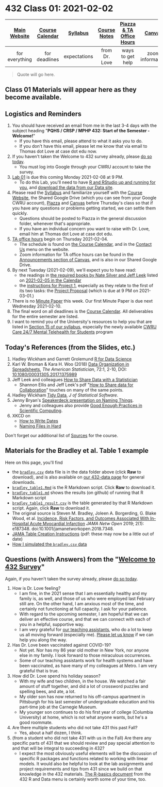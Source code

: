 # 432 Class 01: 2021-02-02

[Main Website](https://thomaselove.github.io/432/) | [Course Calendar](https://thomaselove.github.io/432/calendar.html) | [Syllabus](https://thomaselove.github.io/432-2021-syllabus/) | [Course Notes](https://thomaselove.github.io/432-notes/) | [Piazza & TA Office Hours](https://thomaselove.github.io/432/contact.html) | [Canvas](https://canvas.case.edu) | [Data and Code](https://github.com/THOMASELOVE/432-data)
:-----------: | :--------------: | :----------: | :---------: | :-------------: | :-----------: | :------------:
for everything | for deadlines | expectations | from Dr. Love | ways to get help | zoom information | for downloads

> Quote will go here.

## Class 01 Materials will appear here as they become available.

## Logistics and Reminders

1. You should have received an email from me in the last 3-4 days with the subject heading "**PQHS / CRSP / MPHP 432: Start of the Semester - Welcome!**" 
    - If you have this email, please attend to what it asks you to do. 
    - If you don't have this email, please let me know that via email to Thomas dot Love at case dot edu now.
2. If you haven't taken the Welcome to 432 survey already, please [do so today](http://bit.ly/432-2021-welcome-survey).
    - You must log into Google through your CWRU account to take the survey.
3. [Lab 01](https://github.com/THOMASELOVE/432-2021/tree/master/labs/lab01) is due this coming Monday 2021-02-08 at 9 PM.
    - To do this Lab, you'll need to have [R and RStudio up and running for you](https://thomaselove.github.io/432/software_install.html), and [download the data from our Data site](https://thomaselove.github.io/432/data_index.html).
4. Please read the [Syllabus](https://thomaselove.github.io/432-2021-syllabus/) and familiarize yourself with the [Course Website](https://thomaselove.github.io/432), the Shared Google Drive (which you can see from your Google CWRU account), [Piazza](https://piazza.com/case/spring2021/pqhs432) and [Canvas](https://canvas.case.edu/) before Thursday's class so that if you have any questions or problems getting started, we can settle them quickly.
    - Questions should be posted to Piazza in the general discussion folder, whenever that's appropriate.
    - If you have an individual concern you want to raise with Dr. Love, email him at Thomas dot Love at case dot edu.
5. [TA office hours](https://thomaselove.github.io/432/calendar.html#TA_Office_Hours) begin on Thursday 2021-02-04. 
    - The schedule is found on [the Course Calendar](https://thomaselove.github.io/432/calendar.html#TA_Office_Hours), and in the [Contact Us](https://thomaselove.github.io/432/contact.html) menu on the website.
    - Zoom information for TA office hours can be found in the [Announcements section of Canvas](https://canvas.case.edu/), and is also in our Shared Google Drive.
6. By next Tuesday (2021-02-09), we'll expect you to have read:
    - the readings in [the required books by Nate Silver and Jeff Leek](https://thomaselove.github.io/432/calendar.html#Readings) listed on [2021-02-05 in the Calendar](https://thomaselove.github.io/432/calendar.html#February_2021)
    - the [instructions for Project 1](https://github.com/THOMASELOVE/432-2021/blob/master/project1/README.md), especially as they relate to the first of its two tasks: the [Project Proposal](https://github.com/THOMASELOVE/432-2021/blob/master/project1/01_project1_proposal.md) (which is due at 9 PM on 2021-03-01.)
7. There is no [Minute Paper](https://github.com/THOMASELOVE/432-2021/blob/master/minutepapers/README.md) this week. Our first Minute Paper is due next Wednesday 2021-02-10.
8. The final word on all deadlines is the [Course Calendar](https://thomaselove.github.io/432/calendar.html). All deliverables for the entire semester are listed.
9. I want to remind you of the University's resources to help you that are listed in [Section 15 of our syllabus](https://thomaselove.github.io/432-2021-syllabus/university-resources-for-student-support.html), especially the newly available [CWRU Care 24/7 Mental Telehealth for Students](https://timely.md/faq/cwrucare/) program

## Today's References (from the Slides, etc.) 

1. Hadley Wickham and Garrett Grolemund [R for Data Science](https://r4ds.had.co.nz/)
2. Karl W. Broman & Kara H. Woo (2018) [Data Organization in Spreadsheets](https://github.com/THOMASELOVE/432-2021/blob/master/references/pdf/Broman_and_Woo_2018_Data_Organization_in_Spreadsheets.pdf), *The American Statistician*, 72:1, 2-10, DOI: [10.1080/00031305.2017.1375989](https://doi.org/10.1080/00031305.2017.1375989)
3. Jeff Leek and colleagues [How to Share Data with a Statistician](https://github.com/jtleek/datasharing)
    - Shannon Ellis and Jeff Leek's pdf "[How to Share data for Collaboration](https://peerj.com/preprints/3139v5.pdf)" touches on many of the same points.
4. Hadley Wickham [Tidy Data](https://www.jstatsoft.org/article/view/v059i10), *J of Statistical Software*.
5. Jenny Bryan's [Speakerdeck presentation on Naming Things](https://speakerdeck.com/jennybc/how-to-name-files).
    - Jenny and colleagues also provide [Good Enough Practices in Scientific Computing](http://bit.ly/good-enuff).
6. XKCD on 
    - [How to Write Dates](https://xkcd.com/1179/)
    - [Naming Files in Hard](https://xkcd.com/1459/)

Don't forget our additional list of [Sources](https://github.com/THOMASELOVE/432-2021/edit/master/references/README.md) for the course.

## Materials for the Bradley et al. Table 1 example

Here on this page, you'll find

- the [`bradley.csv`](https://github.com/THOMASELOVE/432-2021/blob/master/classes/class01/data/bradley.csv) data file is in the data folder above (click **Raw** to download), and is also available on [our 432-data page](https://github.com/THOMASELOVE/432-data) for general downloads.
- [`bradley_table1.Rmd`](https://github.com/THOMASELOVE/432-2021/blob/master/classes/class01/bradley_table1.md) is the R Markdown script. Click **Raw** to download it.
- [`bradley_table1.md`](https://github.com/THOMASELOVE/432-2021/blob/master/classes/class01/bradley_table1.md) shows the results (on github) of running that R Markdown script
- [`bradley_table1_result.csv`](https://github.com/THOMASELOVE/432-2021/blob/master/classes/class01/bradley_table1_result.csv) is the table generated by that R Markdown script. Again, click **Raw** to download it.
- The original source is Steven M. Bradley, Joleen A. Borgerding, G. Blake Wood, et al. [Incidence, Risk Factors, and Outcomes Associated With In-Hospital Acute Myocardial Infarction](https://jamanetwork.com/journals/jamanetworkopen/fullarticle/2720923) *JAMA Netw Open* 2019; 2(1): e187348. doi:10.1001/jamanetworkopen.2018.7348.
- [JAMA Table Creation Instructions](https://jama.jamanetwork.com/data/ifora-forms/jama/tablecreationinst.pdf) (pdf: these may now be a little out of date)
- [How I simulated the `bradley.csv` data](https://github.com/THOMASELOVE/432-2021/blob/master/classes/class01/bradley_sim.md)


## Questions (with Answers) from the "[Welcome to 432 Survey](http://bit.ly/432-2021-welcome-survey)"

Again, if you haven't taken the survey already, please [do so today](http://bit.ly/432-2021-welcome-survey).

1. How is Dr. Love feeling?
    - I am fine, in the 2021 sense that I am essentially healthy and my family is, as well, and those of us who were employed last February still are. On the other hand, I am anxious most of the time, and certainly not functioning at full capacity. I ask for your patience.
    - With regard to the upcoming semester, I am hopeful that we can deliver an effective course, and that we can connect with each of you in a helpful, supportive way. 
    - I am very grateful for [our teaching assistants](https://thomaselove.github.io/432-2021-syllabus/teaching-assistants.html), who do a lot to keep us all moving forward (especially me). [Please let us know](https://thomaselove.github.io/432/contact.html) if we can help you along the way.
2. Has Dr. Love been vaccinated against COVID-19?
    - Not yet. Nor has my 86 year old mother in New York, nor anyone else in my family. I look forward to those miraculous occurrences.
    - Some of our teaching assistants work for health systems and have been vaccinated, as have many of my colleagues at Metro. I am very grateful that is true.
3. How did Dr. Love spend his holiday season?
    - With my wife and two children, in the house. We watched a fair amount of stuff together, and did a lot of crossword puzzles and spelling bees, and ate, a lot.
    - My older son has now returned to his off-campus apartment in Pittsburgh for his last semester of undergraduate education and his part-time job at the Carnegie Museum.
    - My younger son continues to do his first year of college (Columbia University) at home, which is not what anyone wants, but he's a good roommate.
4. Are there multiple students who did not take 431 this past Fall?
    - Yes, about a half dozen, I think.
5. (from a student who did not take 431 with us in the Fall) Are there any specific parts of 431 that we should review and pay special attention to and that will be integral to succeeding in 432? 
    - I expect the most obviously useful elements will be the discussion of specific R packages and functions related to working with linear models. It would also be helpful to look at the lab assignments and project requirements and tips from 431 since we build on that knowledge in the 432 materials. [The R-basics document](https://github.com/THOMASELOVE/432-2021/tree/master/r-basics) from the 432 R and Data menu is certainly worth some of your time, too.

